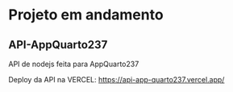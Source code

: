 # Projeto em andamento

## API-AppQuarto237

API de nodejs feita para AppQuarto237

Deploy da API na VERCEL: https://api-app-quarto237.vercel.app/

